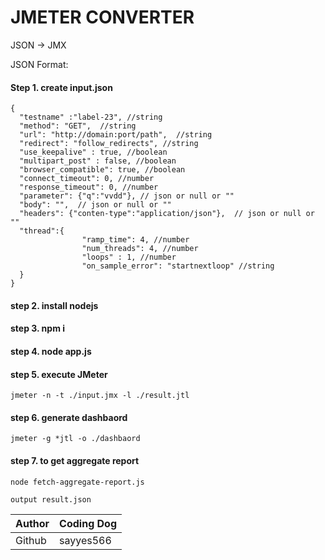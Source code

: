 JMETER CONVERTER
========================
JSON -> JMX

JSON Format:

#### Step 1. create input.json

```
{
  "testname" :"label-23", //string
  "method": "GET",  //string
  "url": "http://domain:port/path",  //string
  "redirect": "follow_redirects", //string
  "use_keepalive" : true, //boolean
  "multipart_post" : false, //boolean
  "browser_compatible": true, //boolean
  "connect_timeout": 0, //number
  "response_timeout": 0, //number
  "parameter": {"q":"vvdd"}, // json or null or ""
  "body": "",  // json or null or ""
  "headers": {"conten-type":"application/json"},  // json or null or ""
  "thread":{
                "ramp_time": 4, //number
                "num_threads": 4, //number
                "loops" : 1, //number
                "on_sample_error": "startnextloop" //string
  }
}
```


#### step 2. install nodejs

#### step 3. npm i

#### step 4. node app.js

#### step 5. execute JMeter

```
jmeter -n -t ./input.jmx -l ./result.jtl
```

#### step 6. generate dashbaord
```
jmeter -g *jtl -o ./dashbaord
```
#### step 7. to get  aggregate report
```
node fetch-aggregate-report.js 

output result.json 
```
|Author|Coding Dog|
|---|---
|Github|sayyes566






